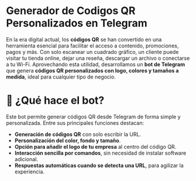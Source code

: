 # Generador de Codigos QR Personalizados en Telegram

En la era digital actual, los **códigos QR** se han convertido en una herramienta esencial para facilitar el acceso a contenido, promociones, pagos y más. Con solo escanear un cuadrado gráfico, un cliente puede visitar tu tienda online, dejar una reseña, descargar un archivo o conectarse a tu Wi-Fi. Aprovechando esta utilidad, desarrollamos un **bot de Telegram** que genera **códigos QR personalizados con logo, colores y tamaños a medida**, ideal para cualquier tipo de negocio.


# 🤖 ¿Qué hace el bot?

Este bot permite generar códigos QR desde Telegram de forma simple y personalizada. Entre sus principales funciones destacan:

* **Generación de códigos QR** con solo escribir la URL.
* **Personalización del color, fondo y tamaño**.
* **Opción para añadir el logo de tu empresa** al centro del código QR.
* **Interacción sencilla por comandos**, sin necesidad de instalar software adicional.
* **Respuestas automáticas cuando se detecta una URL**, para agilizar la experiencia.
